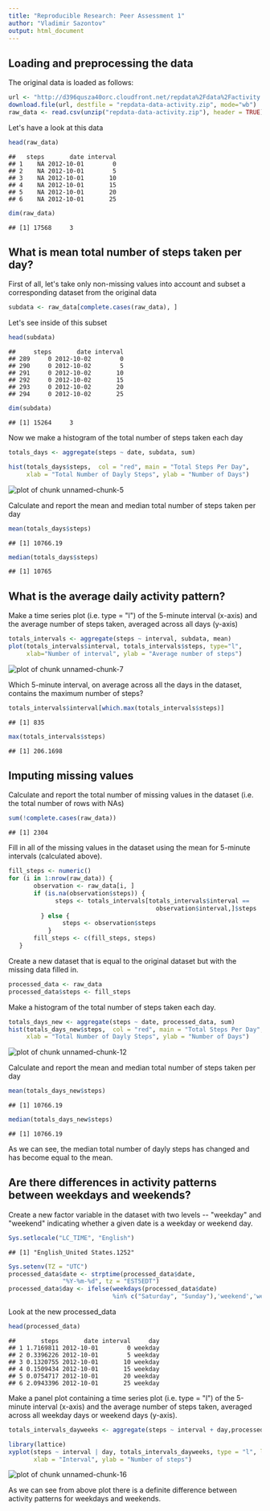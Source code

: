 ```yaml
---
title: "Reproducible Research: Peer Assessment 1"
author: "Vladimir Sazontov"
output: html_document
---
```


## Loading and preprocessing the data

The original data is loaded as follows:

```r
url <- "http://d396qusza40orc.cloudfront.net/repdata%2Fdata%2Factivity.zip"
download.file(url, destfile = "repdata-data-activity.zip", mode="wb")
raw_data <- read.csv(unzip("repdata-data-activity.zip"), header = TRUE)
```

Let's have a look at this data


```r
head(raw_data)
```

```
##   steps       date interval
## 1    NA 2012-10-01        0
## 2    NA 2012-10-01        5
## 3    NA 2012-10-01       10
## 4    NA 2012-10-01       15
## 5    NA 2012-10-01       20
## 6    NA 2012-10-01       25
```

```r
dim(raw_data)
```

```
## [1] 17568     3
```


## What is mean total number of steps taken per day?

First of all, let's take only non-missing values into account and subset a corresponding dataset from the original data


```r
subdata <- raw_data[complete.cases(raw_data), ]
```

Let's see inside of this subset


```r
head(subdata)
```

```
##     steps       date interval
## 289     0 2012-10-02        0
## 290     0 2012-10-02        5
## 291     0 2012-10-02       10
## 292     0 2012-10-02       15
## 293     0 2012-10-02       20
## 294     0 2012-10-02       25
```

```r
dim(subdata)
```

```
## [1] 15264     3
```


Now we make a histogram of the total number of steps taken each day


```r
totals_days <- aggregate(steps ~ date, subdata, sum)

hist(totals_days$steps,  col = "red", main = "Total Steps Per Day", 
     xlab = "Total Number of Dayly Steps", ylab = "Number of Days")
```

![plot of chunk unnamed-chunk-5](figure/unnamed-chunk-5-1.png) 

Calculate and report the mean and median total number of steps taken per day


```r
mean(totals_days$steps)
```

```
## [1] 10766.19
```

```r
median(totals_days$steps)
```

```
## [1] 10765
```

## What is the average daily activity pattern?

Make a time series plot (i.e. type = "l") of the 5-minute interval (x-axis) and the average number of steps taken, averaged across all days (y-axis)


```r
totals_intervals <- aggregate(steps ~ interval, subdata, mean)
plot(totals_intervals$interval, totals_intervals$steps, type="l",
     xlab="Number of interval", ylab = "Average number of steps")
```

![plot of chunk unnamed-chunk-7](figure/unnamed-chunk-7-1.png) 

Which 5-minute interval, on average across all the days in the dataset, contains the maximum number of steps?


```r
totals_intervals$interval[which.max(totals_intervals$steps)]
```

```
## [1] 835
```

```r
max(totals_intervals$steps)
```

```
## [1] 206.1698
```

## Imputing missing values

Calculate and report the total number of missing values in the dataset (i.e. the total number of rows with NAs)


```r
sum(!complete.cases(raw_data))
```

```
## [1] 2304
```

Fill in all of the missing values in the dataset using the mean for 5-minute intervals (calculated above).


```r
fill_steps <- numeric()
for (i in 1:nrow(raw_data)) {
       observation <- raw_data[i, ]
       if (is.na(observation$steps)) {
             steps <- totals_intervals[totals_intervals$interval == 
                                         observation$interval,]$steps
         } else {
               steps <- observation$steps
           }
       fill_steps <- c(fill_steps, steps)
   }
```

Create a new dataset that is equal to the original dataset but with the missing data filled in.


```r
processed_data <- raw_data
processed_data$steps <- fill_steps
```

Make a histogram of the total number of steps taken each day.


```r
totals_days_new <- aggregate(steps ~ date, processed_data, sum)
hist(totals_days_new$steps,  col = "red", main = "Total Steps Per Day", 
     xlab = "Total Number of Dayly Steps", ylab = "Number of Days")
```

![plot of chunk unnamed-chunk-12](figure/unnamed-chunk-12-1.png) 

Calculate and report the mean and median total number of steps taken per day


```r
mean(totals_days_new$steps)
```

```
## [1] 10766.19
```

```r
median(totals_days_new$steps)
```

```
## [1] 10766.19
```

As we can see, the median total number of dayly steps has changed and has become equal to
the mean.

## Are there differences in activity patterns between weekdays and weekends?

Create a new factor variable in the dataset with two levels -- "weekday" and "weekend" indicating whether a given date is a weekday or weekend day.


```r
Sys.setlocale("LC_TIME", "English")
```

```
## [1] "English_United States.1252"
```

```r
Sys.setenv(TZ = "UTC")
processed_data$date <- strptime(processed_data$date,
               "%Y-%m-%d", tz = "EST5EDT")
processed_data$day <- ifelse(weekdays(processed_data$date) 
                             %in% c("Saturday", "Sunday"),'weekend','weekday')
```

Look at the new processed_data


```r
head(processed_data)
```

```
##       steps       date interval     day
## 1 1.7169811 2012-10-01        0 weekday
## 2 0.3396226 2012-10-01        5 weekday
## 3 0.1320755 2012-10-01       10 weekday
## 4 0.1509434 2012-10-01       15 weekday
## 5 0.0754717 2012-10-01       20 weekday
## 6 2.0943396 2012-10-01       25 weekday
```

Make a panel plot containing a time series plot (i.e. type = "l") of the 5-minute interval (x-axis) and the average number of steps taken, averaged across all weekday days or weekend days (y-axis). 


```r
totals_intervals_dayweeks <- aggregate(steps ~ interval + day,processed_data, mean)

library(lattice)
xyplot(steps ~ interval | day, totals_intervals_dayweeks, type = "l", layout = c(1, 2), 
       xlab = "Interval", ylab = "Number of steps")
```

![plot of chunk unnamed-chunk-16](figure/unnamed-chunk-16-1.png) 

As we can see from above plot there is a definite difference between activity patterns for
weekdays and weekends.
